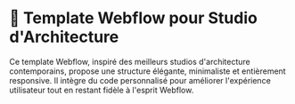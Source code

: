 # 🏦 Template Webflow pour Studio d'Architecture

Ce template Webflow, inspiré des meilleurs studios d'architecture contemporains, propose une structure élégante, minimaliste et entièrement responsive. 
Il intègre du code personnalisé pour améliorer l'expérience utilisateur tout en restant fidèle à l'esprit Webflow.
